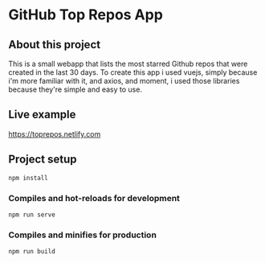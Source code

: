 # GitHub Top Repos App

## About this project

This is a small webapp that lists the most starred Github repos that were created in the last 30 days.
To create this app i used vuejs, simply because i'm more familiar with it, and axios, and moment, i used those libraries because they're simple and easy to use.

## Live example

https://toprepos.netlify.com

## Project setup
```
npm install
```

### Compiles and hot-reloads for development
```
npm run serve
```

### Compiles and minifies for production
```
npm run build
```
